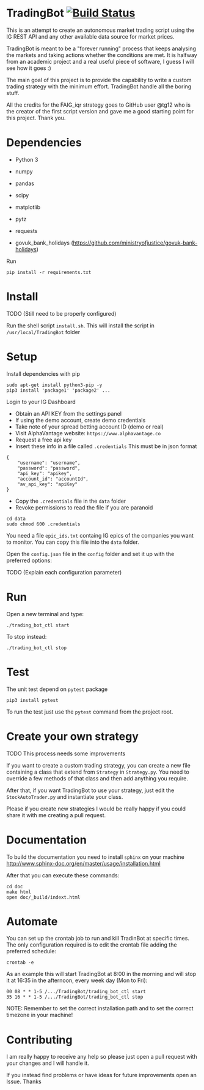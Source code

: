 # TradingBot    [![Build Status](https://travis-ci.com/ilcardella/TradingBot.svg?branch=master)](https://travis-ci.com/ilcardella/TradingBot)
This is an attempt to create an autonomous market trading script using the IG
REST API and any other available data source for market prices.

TradingBot is meant to be a "forever running" process that keeps
analysing the markets and taking actions whether the conditions are met.
It is halfway from an academic project and a real useful piece of
software, I guess I will see how it goes :)

The main goal of this project is to provide the capability to
write a custom trading strategy with the minimum effort.
TradingBot handle all the boring stuff.

All the credits for the FAIG_iqr strategy goes to GitHub user @tg12
who is the creator of the first script version and gave me a good
starting point for this project. Thank you.

# Dependencies
- Python 3

- numpy
- pandas
- scipy
- matplotlib
- pytz
- requests
- govuk_bank_holidays (https://github.com/ministryofjustice/govuk-bank-holidays)

Run
```
pip install -r requirements.txt
```

# Install
TODO (Still need to be properly configured)

Run the shell script `install.sh`.
This will install the script in `/usr/local/TradingBot` folder

# Setup
Install dependencies with pip
```
sudo apt-get install python3-pip -y
pip3 install 'package1' 'package2' ...
```

Login to your IG Dashboard
- Obtain an API KEY from the settings panel
- If using the demo account, create demo credentials
- Take note of your spread betting account ID (demo or real)
- Visit AlphaVantage website: `https://www.alphavantage.co`
- Request a free api key
- Insert these info in a file called `.credentials`
This must be in json format
```
{
    "username": "username",
    "password": "password",
    "api_key": "apikey",
    "account_id": "accountId",
    "av_api_key": "apiKey"
}
```
- Copy the `.credentials` file in the `data` folder
- Revoke permissions to read the file if you are paranoid
```
cd data
sudo chmod 600 .credentials
```

You need a file `epic_ids.txt` containg IG epics of the companies you want to monitor.
You can copy this file into the `data` folder.

Open the `config.json` file in the `config` folder and set it up
with the preferred options:

TODO (Explain each configuration parameter)

# Run
Open a new terminal and type:
```
./trading_bot_ctl start
```

To stop instead:
```
./trading_bot_ctl stop
```
# Test

The unit test depend on `pytest` package

```
pip3 install pytest
```

To run the test just use the `pytest` command from the project root.

# Create your own strategy

TODO This process needs some improvements

If you want to create a custom trading strategy, you can create a new
file containing a class that extend from `Strategy` in `Strategy.py`.
You need to override a few methods of that class and then add anything
you require.

After that, if you want TradingBot to use your strategy, just edit the
`StockAutoTrader.py` and instantiate your class.

Please if you create new strategies I would be really happy if you
could share it with me creating a pull request.

# Documentation
To build the documentation you need to install `sphinx` on your machine
http://www.sphinx-doc.org/en/master/usage/installation.html

After that you can execute these commands:
```
cd doc
make html
open doc/_build/indext.html

```

# Automate
You can set up the crontab job to run and kill TradinBot at specific times.
The only configuration required is to edit the crontab file adding the preferred schedule:
```
crontab -e
```
As an example this will start TradingBot at 8:00 in the morning and will stop it at 16:35 in the afternoon, every week day (Mon to Fri):
```
00 08 * * 1-5 /.../TradingBot/trading_bot_ctl start
35 16 * * 1-5 /.../TradingBot/trading_bot_ctl stop
```
NOTE: Remember to set the correct installation path and to set the correct timezone in your machine!

# Contributing
I am really happy to receive any help so please just open a pull request
with your changes and I will handle it.

If you instead find problems or have ideas for future improvements open an Issue. Thanks
